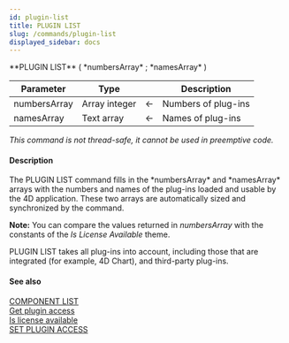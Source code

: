 ```yaml
---
id: plugin-list
title: PLUGIN LIST
slug: /commands/plugin-list
displayed_sidebar: docs
---
```


<!--REF #_command_.PLUGIN LIST.Syntax-->**PLUGIN LIST** ( *numbersArray* ; *namesArray* )<!-- END REF-->
<!--REF #_command_.PLUGIN LIST.Params-->
| Parameter | Type |  | Description |
| --- | --- | --- | --- |
| numbersArray | Array integer | &#8592; | Numbers of plug-ins |
| namesArray | Text array | &#8592; | Names of plug-ins |

<!-- END REF-->

*This command is not thread-safe, it cannot be used in preemptive code.*


#### Description 

<!--REF #_command_.PLUGIN LIST.Summary-->The PLUGIN LIST command fills in the *numbersArray* and *namesArray* arrays with the numbers and names of the plug-ins loaded and usable by the 4D application.<!-- END REF--> These two arrays are automatically sized and synchronized by the command.

**Note:** You can compare the values returned in *numbersArray* with the constants of the *Is License Available* theme. 

PLUGIN LIST takes all plug-ins into account, including those that are integrated (for example, 4D Chart), and third-party plug-ins. 

#### See also 

[COMPONENT LIST](component-list.md)  
[Get plugin access](get-plugin-access.md)  
[Is license available](is-license-available.md)  
[SET PLUGIN ACCESS](set-plugin-access.md)  